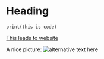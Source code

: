# Heading

```
print(this is code)
```

[This leads to website][1]

A nice picture: ![alternative text here](http://www.cs.rpi.edu/~goldsd/images/david-goldschmidt.jpg)

[1]: http://www.rpi.edu
